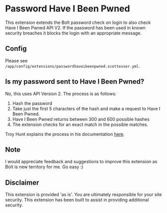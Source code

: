 Password Have I Been Pwned
==========================

This extension extends the Bolt password check on login to also check Have I Been Pwned API V2. If the password has been used in known security breaches it blocks the login with an appropriate message.

## Config

Please see `/app/config/extensions/passwordhaveibeenpwned.scotteuser.yml`.

## Is my password sent to Have I Been Pwned?

No, this uses API Version 2. The process is as follows:

1. Hash the password
2. Take just the first 5 characters of the hash and make a request to Have I Been Pwned.
3. Have I Been Pwned returns between 300 and 600 possible hashes
4. The extension checks for an exact match in the possible matches.

Troy Hunt explains the process in his documentation [here](https://haveibeenpwned.com/API/v2#SearchingPwnedPasswordsByRange).

## Note

I would appreciate feedback and suggestions to improve this extension as Bolt is new territory for me. Go easy :)

## Disclaimer

This extension is provided 'as is'. You are ultimately responsible for your site security. This extension has been built to assist in providing additional security.